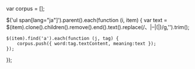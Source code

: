 var corpus = [];


$('ul span[lang="ja"]').parent().each(function (i, item) {
    var text = $(item).clone().children().remove().end().text().replace(/、|–|\(|\)/g,'').trim();

    $(item).find('a').each(function (j, tag) {
        corpus.push({ word:tag.textContent, meaning:text });
    });
});
